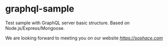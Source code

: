 # graphql-sample
Test sample with GraphQL server basic structure. Based on Node.js/Express/Mongoose.

 We are looking forward to meeting you on our website *https://soshace.com*
